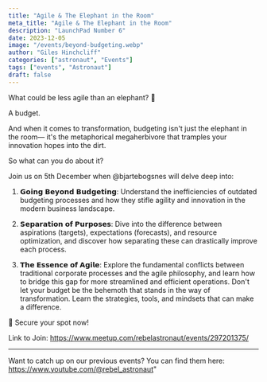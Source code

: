 ```yaml
---
title: "Agile & The Elephant in the Room"
meta_title: "Agile & The Elephant in the Room"
description: "LaunchPad Number 6"
date: 2023-12-05
image: "/events/beyond-budgeting.webp"
author: "Giles Hinchcliff"
categories: ["astronaut", "Events"]
tags: ["events", "Astronaut"]
draft: false
---
```

What could be less agile than an elephant? 🐘

A budget.

And when it comes to transformation, budgeting isn't just the elephant in the room— it's the metaphorical megaherbivore that tramples your innovation hopes into the dirt.

So what can you do about it?

Join us on 5th December when @bjartebogsnes will delve deep into:

1. 𝗚𝗼𝗶𝗻𝗴 𝗕𝗲𝘆𝗼𝗻𝗱 𝗕𝘂𝗱𝗴𝗲𝘁𝗶𝗻𝗴: Understand the inefficiencies of outdated budgeting processes and how they stifle agility and innovation in the modern business landscape.

2. 𝗦𝗲𝗽𝗮𝗿𝗮𝘁𝗶𝗼𝗻 𝗼𝗳 𝗣𝘂𝗿𝗽𝗼𝘀𝗲𝘀: Dive into the difference between aspirations (targets), expectations (forecasts), and resource optimization, and discover how separating these can drastically improve each process.

3. 𝗧𝗵𝗲 𝗘𝘀𝘀𝗲𝗻𝗰𝗲 𝗼𝗳 𝗔𝗴𝗶𝗹𝗲: Explore the fundamental conflicts between traditional corporate processes and the agile philosophy, and learn how to bridge this gap for more streamlined and efficient operations.
Don't let your budget be the behemoth that stands in the way of transformation. Learn the strategies, tools, and mindsets that can make a difference.

📌 Secure your spot now!

Link to Join: https://www.meetup.com/rebelastronaut/events/297201375/

***

Want to catch up on our previous events? You can find them here:
https://www.youtube.com/@rebel_astronaut"